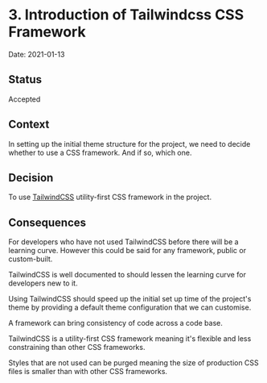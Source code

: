 # 3. Introduction of Tailwindcss CSS Framework

Date: 2021-01-13

## Status

Accepted

## Context

In setting up the initial theme structure for the project, we need to decide whether to use a CSS framework. And if so, which one.

## Decision

To use [TailwindCSS](https://tailwindcss.com/) utility-first CSS framework in the project.

## Consequences

For developers who have not used TailwindCSS before there will be a learning curve. However this could be said for any framework, public or custom-built.

TailwindCSS is well documented to should lessen the learning curve for developers new to it.

Using TailwindCSS should speed up the initial set up time of the project's theme by providing a default theme configuration that we can customise.

A framework can bring consistency of code across a code base.

TailwindCSS is a utility-first CSS framework meaning it's flexible and less constraining than other CSS frameworks.

Styles that are not used can be purged meaning the size of production CSS files is smaller than with other CSS frameworks.
